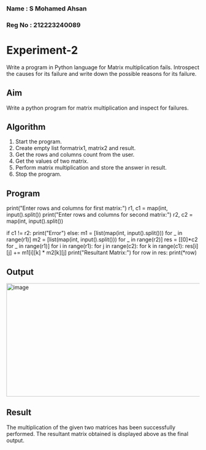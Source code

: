 ### Name : S Mohamed Ahsan
### Reg No : 212223240089

# Experiment-2
Write a program in Python language for Matrix multiplication fails. Introspect the causes for its failure and write down the possible reasons for its failure. 

## Aim
Write a python program for matrix multiplication and inspect for failures. 

## Algorithm
1.	Start the program.
2. Create empty list formatrix1, matrix2 and result.
3. Get the rows and columns count from the user.
4. Get the values of two matrix.
5. Perform matrix multiplication and store the answer in result.
6. Stop the program. 

## Program
print("Enter rows and columns for first matrix:")
r1, c1 = map(int, input().split())
print("Enter rows and columns for second matrix:")
r2, c2 = map(int, input().split())

if c1 != r2:
    print("Error")
else:
    m1 = [list(map(int, input().split())) for _ in range(r1)]
    m2 = [list(map(int, input().split())) for _ in range(r2)]
    res = [[0]*c2 for _ in range(r1)]
    for i in range(r1):
        for j in range(c2):
            for k in range(c1):
                res[i][j] += m1[i][k] * m2[k][j]
    print("Resultant Matrix:")
    for row in res:
        print(*row)

## Output
<img width="569" height="296" alt="image" src="https://github.com/user-attachments/assets/f6ab16cc-8dfe-4665-83ad-4a8103ba44cd" />

## Result
The multiplication of the given two matrices has been successfully performed.
The resultant matrix obtained is displayed above as the final output.
